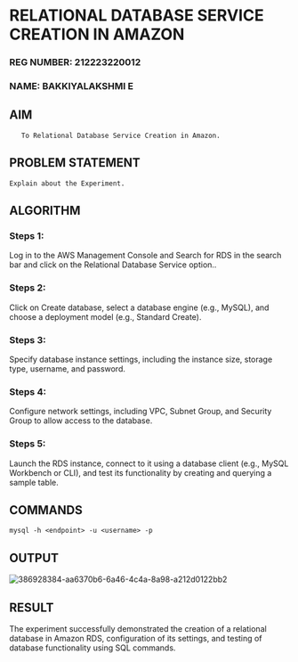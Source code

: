  # RELATIONAL DATABASE SERVICE CREATION IN AMAZON
 
### REG NUMBER: 212223220012
### NAME: BAKKIYALAKSHMI E
## AIM
       To Relational Database Service Creation in Amazon.
## PROBLEM STATEMENT
    Explain about the Experiment.

## ALGORITHM
 ### Steps 1:
 Log in to the AWS Management Console and Search for RDS in the search bar and click on the Relational Database Service option..
 
 ### Steps 2:
 Click on Create database, select a database engine (e.g., MySQL), and choose a deployment model (e.g., Standard Create).
 
 ### Steps 3:
 Specify database instance settings, including the instance size, storage type, username, and password.
 
 ### Steps 4:
 Configure network settings, including VPC, Subnet Group, and Security Group to allow access to the database.
 
 ### Steps 5:
 Launch the RDS instance, connect to it using a database client (e.g., MySQL Workbench or CLI), and test its functionality by creating and querying a sample table.
 
## COMMANDS
```
mysql -h <endpoint> -u <username> -p
```

## OUTPUT

![386928384-aa6370b6-6a46-4c4a-8a98-a212d0122bb2](https://github.com/user-attachments/assets/66fb738e-9999-41db-92e2-ed6b592372a5)

## RESULT

The experiment successfully demonstrated the creation of a relational database in Amazon RDS, configuration of its settings, and testing of database functionality using SQL commands.

  


